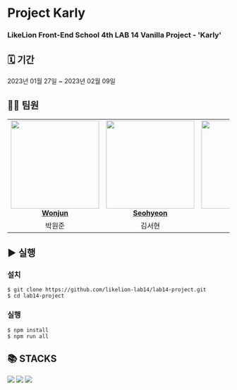 # Project Karly
### LikeLion Front-End School 4th LAB 14 Vanilla Project - 'Karly'


<div><h2> 🗓️ 기간</h2></div>
2023년 01월 27일 ~ 2023년 02월 09일

<div><h2>🧑‍💻 팀원</h2></div>

<table>
    <tr align="center" >
        <td style="min-width: 200px;">
            <a href="https://github.com/djswns7">
              <img src="https://user-images.githubusercontent.com/82636319/217438702-c88a65cd-6b33-4a1d-99fd-669c234dd092.PNG" width="200">
              <br />
              <b>Wonjun</b>
            </a>
        </td>
        <td style="min-width: 200px;">
            <a href="https://github.com/seoohyeon">
              <img src="https://user-images.githubusercontent.com/82636319/217443325-ba93ac85-86e0-49b7-93f9-1c2c8dfc9146.PNG" width="200">
              <br />
              <b>Seohyeon</b>
            </a>
        </td>
        <td style="min-width: 200px;">
            <a href="https://github.com/DahamWeon">
              <img src="https://user-images.githubusercontent.com/82636319/217443387-8539628e-23c9-4930-8cd5-68563e7b162e.PNG" width="200">
              <br />
              <b>Daham</b>
            </a> 
        </td>
        <td style="min-width: 200px;">
            <a href="https://github.com/YmChoi-Repo">
              <img src="https://user-images.githubusercontent.com/82636319/217443435-ee708f29-af03-44d6-8936-ad0d6a2cb1ff.PNG" width="200">
              <br />
              <b>Youngmin</b>
            </a> 
        </td>
        <td style="min-width: 200px;">
            <a href="https://github.com/choinamechoi">
              <img src="https://user-images.githubusercontent.com/82636319/217443527-7dbfa98f-a219-4416-9c32-0b559f1e4181.PNG" width="200">              
              <br />
              <b>Youngbeom</b>
            </a> 
        </td>
    </tr>
    <tr align="center">
        <td>
            박원준 <br/>
        </td>
        <td>
            김서현 <br />
        </td>
        <td>
            원다함 <br />
        </td>
        <td>
            최영민 <br />
        </td>
        <td>
            최영범 <br />
        </td>
    </tr>
</table>     

<div><h2>▶️ 실행</h2></div>

### 설치  
    $ git clone https://github.com/likelion-lab14/lab14-project.git
    $ cd lab14-project

### 실행    
    $ npm install    
    $ npm run all    



<div><h2>📚 STACKS</h2></div>

<div> 
  <img src="https://img.shields.io/badge/html5-E34F26?style=for-the-badge&logo=html5&logoColor=white"> 
  <img src="https://img.shields.io/badge/css-1572B6?style=for-the-badge&logo=css3&logoColor=white"> 
  <img src="https://img.shields.io/badge/javascript-F7DF1E?style=for-the-badge&logo=javascript&logoColor=black"> 
</div>
